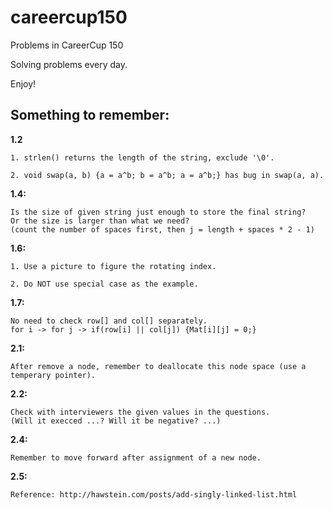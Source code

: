 careercup150
============

Problems in CareerCup 150

Solving problems every day.

Enjoy!

Something to remember:
---

**1.2**

	1. strlen() returns the length of the string, exclude '\0'.

	2. void swap(a, b) {a = a^b; b = a^b; a = a^b;} has bug in swap(a, a).
	  
**1.4:**

	Is the size of given string just enough to store the final string?
	Or the size is larger than what we need? 
	(count the number of spaces first, then j = length + spaces * 2 - 1)

**1.6:**

	1. Use a picture to figure the rotating index.

	2. Do NOT use special case as the example.

**1.7:**

	No need to check row[] and col[] separately.
	for i -> for j -> if(row[i] || col[j]) {Mat[i][j] = 0;}

**2.1:**

	After remove a node, remember to deallocate this node space (use a temperary pointer).

**2.2:**
	
	Check with interviewers the given values in the questions.
	(Will it execced ...? Will it be negative? ...)

**2.4:**

	Remember to move forward after assignment of a new node.

**2.5:**
	
	Reference: http://hawstein.com/posts/add-singly-linked-list.html